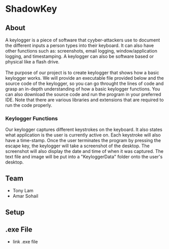 # ShadowKey
## About
A keylogger is a piece of software that cyyber-attackers use to document the different inputs a person types into their keyboard. It can also have other functions such as: screenshots, email logging, window/application logging, and timestamping.
A keylogger can also be software based or physical like a flash drive. 
<br>
<br>
The purpose of our project is to create keylogger that shows how a basic keylogger works. We will provide an executable file provided below and the source code of the keylogger, so you can go throught the lines of code and grasp an
in-depth understanding of how a basic keylogger functions. You can also download the source code and run the program in your preferred IDE. Note that there are various libraries and extensions that are required to run the code 
properly.

### Keylogger Functions
Our keylogger captures different keystrokes on the keyboard. It also states what application is the user is currently active on. Each keystroke will also have a time-stamp. Once the user terminates the program by pressing the escape key, the keylogger will take a screenshot of the desktop. The screenshot will also display the date and time of when it was captured.
The text file and image will be put into a "KeyloggerData" folder onto the user's desktop. 

## Team
- Tony Lam
- Amar Sohail

## Setup


## .exe File
* link .exe file



